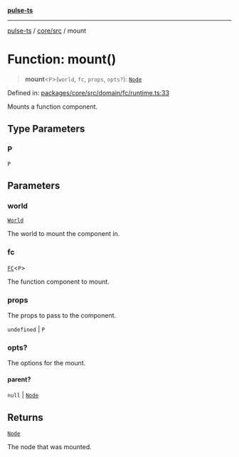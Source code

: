 [**pulse-ts**](../../../README.md)

***

[pulse-ts](../../../README.md) / [core/src](../README.md) / mount

# Function: mount()

> **mount**\<`P`\>(`world`, `fc`, `props`, `opts?`): [`Node`](../classes/Node.md)

Defined in: [packages/core/src/domain/fc/runtime.ts:33](https://github.com/jlehett/pulse-ts/blob/4869ef2c4af7bf37d31e2edd2d6d1ba148133fb2/packages/core/src/domain/fc/runtime.ts#L33)

Mounts a function component.

## Type Parameters

### P

`P`

## Parameters

### world

[`World`](../classes/World.md)

The world to mount the component in.

### fc

[`FC`](../type-aliases/FC.md)\<`P`\>

The function component to mount.

### props

The props to pass to the component.

`undefined` | `P`

### opts?

The options for the mount.

#### parent?

`null` \| [`Node`](../classes/Node.md)

## Returns

[`Node`](../classes/Node.md)

The node that was mounted.
